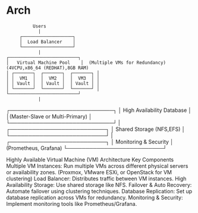 # Arch

              Users
                |
         ┌───────────────────┐
         │  Load Balancer    │
         └───────────────────┘
                |
    ┌──────────────────────────┐
    │   Virtual Machine Pool    │  (Multiple VMs for Redundancy) (4VCPU,x86_64 (REDHAT),8GB RAM)
    │ ┌───────┐  ┌───────┐  ┌───────┐ │
    │ │  VM1  │  │  VM2  │  │  VM3  │ │
    │ │ Vault │  │ Vault │  │ Vault │ │
    │ └───────┘  └───────┘  └───────┘ │
    └──────────────────────────┘
                |
   ┌────────────────────────────┐
   │ High Availability Database │
   │(Master-Slave or Multi-Primary) │
   └────────────────────────────┘
                |
   ┌──────────────────────────┐
   │ Shared Storage (NFS,EFS) │
   └──────────────────────────┘
                |
   ┌──────────────────────────┐
   │    Monitoring & Security │ (Prometheus, Grafana)
   └──────────────────────────┘



Highly Available Virtual Machine (VM) Architecture
Key Components
Multiple VM Instances: Run multiple VMs across different physical servers or availability zones. (Proxmox, VMware ESXi, or OpenStack for VM clustering)
Load Balancer: Distributes traffic between VM instances.
High Availability Storage: Use shared storage like NFS.
Failover & Auto Recovery: Automate failover using clustering techniques.
Database Replication: Set up database replication across VMs for redundancy.
Monitoring & Security: Implement monitoring tools like Prometheus/Grafana.
